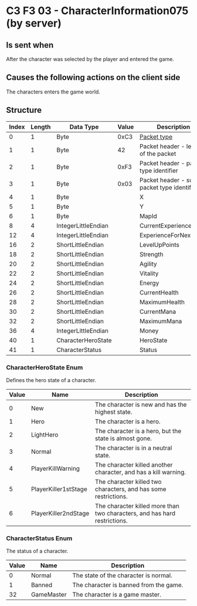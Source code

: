 # C3 F3 03 - CharacterInformation075 (by server)

## Is sent when

After the character was selected by the player and entered the game.

## Causes the following actions on the client side

The characters enters the game world.

## Structure

| Index | Length | Data Type | Value | Description |
|-------|--------|-----------|-------|-------------|
| 0 | 1 |   Byte   | 0xC3  | [Packet type](PacketTypes.md) |
| 1 | 1 |    Byte   |   42   | Packet header - length of the packet |
| 2 | 1 |    Byte   | 0xF3  | Packet header - packet type identifier |
| 3 | 1 |    Byte   | 0x03  | Packet header - sub packet type identifier |
| 4 | 1 | Byte |  | X |
| 5 | 1 | Byte |  | Y |
| 6 | 1 | Byte |  | MapId |
| 8 | 4 | IntegerLittleEndian |  | CurrentExperience |
| 12 | 4 | IntegerLittleEndian |  | ExperienceForNextLevel |
| 16 | 2 | ShortLittleEndian |  | LevelUpPoints |
| 18 | 2 | ShortLittleEndian |  | Strength |
| 20 | 2 | ShortLittleEndian |  | Agility |
| 22 | 2 | ShortLittleEndian |  | Vitality |
| 24 | 2 | ShortLittleEndian |  | Energy |
| 26 | 2 | ShortLittleEndian |  | CurrentHealth |
| 28 | 2 | ShortLittleEndian |  | MaximumHealth |
| 30 | 2 | ShortLittleEndian |  | CurrentMana |
| 32 | 2 | ShortLittleEndian |  | MaximumMana |
| 36 | 4 | IntegerLittleEndian |  | Money |
| 40 | 1 | CharacterHeroState |  | HeroState |
| 41 | 1 | CharacterStatus |  | Status |

### CharacterHeroState Enum

Defines the hero state of a character.

| Value | Name | Description |
|-------|------|-------------|
| 0 | New | The character is new and has the highest state. |
| 1 | Hero | The character is a hero. |
| 2 | LightHero | The character is a hero, but the state is almost gone. |
| 3 | Normal | The character is in a neutral state. |
| 4 | PlayerKillWarning | The character killed another character, and has a kill warning. |
| 5 | PlayerKiller1stStage | The character killed two characters, and has some restrictions. |
| 6 | PlayerKiller2ndStage | The character killed more than two characters, and has hard restrictions. |

### CharacterStatus Enum

The status of a character.

| Value | Name | Description |
|-------|------|-------------|
| 0 | Normal | The state of the character is normal. |
| 1 | Banned | The character is banned from the game. |
| 32 | GameMaster | The character is a game master. |